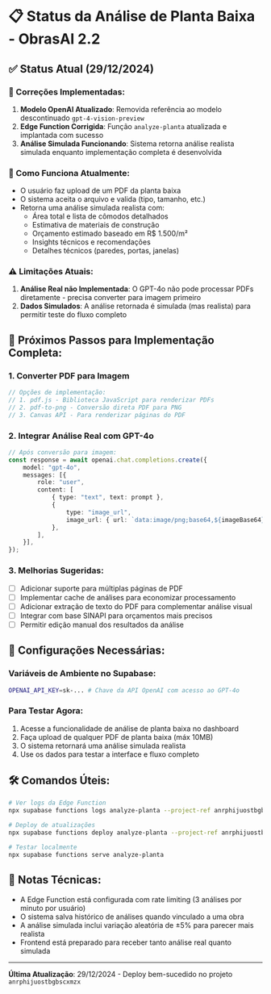 # 📋 Status da Análise de Planta Baixa - ObrasAI 2.2

## ✅ Status Atual (29/12/2024)

### 🔧 Correções Implementadas:

1. **Modelo OpenAI Atualizado**: Removida referência ao modelo descontinuado
   `gpt-4-vision-preview`
2. **Edge Function Corrigida**: Função `analyze-planta` atualizada e implantada
   com sucesso
3. **Análise Simulada Funcionando**: Sistema retorna análise realista simulada
   enquanto implementação completa é desenvolvida

### 🎯 Como Funciona Atualmente:

- O usuário faz upload de um PDF da planta baixa
- O sistema aceita o arquivo e valida (tipo, tamanho, etc.)
- Retorna uma análise simulada realista com:
  - Área total e lista de cômodos detalhados
  - Estimativa de materiais de construção
  - Orçamento estimado baseado em R$ 1.500/m²
  - Insights técnicos e recomendações
  - Detalhes técnicos (paredes, portas, janelas)

### ⚠️ Limitações Atuais:

1. **Análise Real não Implementada**: O GPT-4o não pode processar PDFs
   diretamente - precisa converter para imagem primeiro
2. **Dados Simulados**: A análise retornada é simulada (mas realista) para
   permitir teste do fluxo completo

## 🚀 Próximos Passos para Implementação Completa:

### 1. Converter PDF para Imagem

```typescript
// Opções de implementação:
// 1. pdf.js - Biblioteca JavaScript para renderizar PDFs
// 2. pdf-to-png - Conversão direta PDF para PNG
// 3. Canvas API - Para renderizar páginas do PDF
```

### 2. Integrar Análise Real com GPT-4o

```typescript
// Após conversão para imagem:
const response = await openai.chat.completions.create({
    model: "gpt-4o",
    messages: [{
        role: "user",
        content: [
            { type: "text", text: prompt },
            {
                type: "image_url",
                image_url: { url: `data:image/png;base64,${imageBase64}` },
            },
        ],
    }],
});
```

### 3. Melhorias Sugeridas:

- [ ] Adicionar suporte para múltiplas páginas de PDF
- [ ] Implementar cache de análises para economizar processamento
- [ ] Adicionar extração de texto do PDF para complementar análise visual
- [ ] Integrar com base SINAPI para orçamentos mais precisos
- [ ] Permitir edição manual dos resultados da análise

## 📌 Configurações Necessárias:

### Variáveis de Ambiente no Supabase:

```bash
OPENAI_API_KEY=sk-... # Chave da API OpenAI com acesso ao GPT-4o
```

### Para Testar Agora:

1. Acesse a funcionalidade de análise de planta baixa no dashboard
2. Faça upload de qualquer PDF de planta baixa (máx 10MB)
3. O sistema retornará uma análise simulada realista
4. Use os dados para testar a interface e fluxo completo

## 🛠️ Comandos Úteis:

```bash
# Ver logs da Edge Function
npx supabase functions logs analyze-planta --project-ref anrphijuostbgbscxmzx

# Deploy de atualizações
npx supabase functions deploy analyze-planta --project-ref anrphijuostbgbscxmzx

# Testar localmente
npx supabase functions serve analyze-planta
```

## 📝 Notas Técnicas:

- A Edge Function está configurada com rate limiting (3 análises por minuto por
  usuário)
- O sistema salva histórico de análises quando vinculado a uma obra
- A análise simulada inclui variação aleatória de ±5% para parecer mais realista
- Frontend está preparado para receber tanto análise real quanto simulada

---

**Última Atualização**: 29/12/2024 - Deploy bem-sucedido no projeto
`anrphijuostbgbscxmzx`

